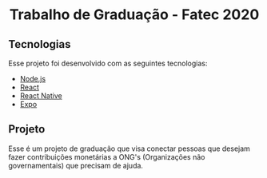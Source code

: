 <h1 align="center">
    Trabalho de Graduação - Fatec 2020
</h1>

## Tecnologias

Esse projeto foi desenvolvido com as seguintes tecnologias:

- [Node.js](https://nodejs.org/en/)
- [React](https://reactjs.org)
- [React Native](https://facebook.github.io/react-native/)
- [Expo](https://expo.io/)

## Projeto

Esse é um projeto de graduação que visa conectar pessoas que desejam fazer contribuições monetárias a ONG's (Organizações não governamentais) que precisam de ajuda.

